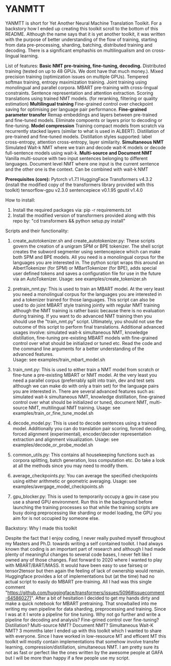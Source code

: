 # YANMTT

YANMTT is short for Yet Another Neural Machine Translation Toolkit. For a backstory how I ended up creating this toolkit scroll to the bottom of this README. Although the name says that it is yet another toolkit, it was written with the purpose of better understanding of the flow of training, starting from data pre-processing, sharding, batching, distributed training and decoding. There is a significant emphashis on multilingualism and on cross-lingual learning.

List of features:
**Basic NMT pre-training, fine-tuning, decoding.**
    Distributed training (tested on up to 48 GPUs. We dont have that much money.).
    Mixed precision training (optimization issues on multiple GPUs).
    Tempered softmax training, entropy maximization training.
    Joint training using monolingual and parallel corpora.
    MBART pre-training with cross-lingual constraints.
    Sentence representation and attention extraction.
    Scoring translations using trained NMT models. (for reranking, filtering or quality estimation)
**Multilingual training**
    Fine-grained control over checkpoint saving for optimising per language pair performance.
**Fine-grained parameter transfer**
    Remap embeddings and layers between pre-trained and fine-tuned models.
    Eliminate compoents or layers prior to decoding or fine-tuning.
**Model compression**
    Training compact models from scratch via recurrently stacked layers (similar to what is used in ALBERT).
    Distillation of pre-trained and fine-tuned models. Distillation styles supported: label cross-entropy, attention cross-entropy, layer similarity.
**Simultaneous NMT**
    Simulated Wait-k NMT where we train and decode wait-K models or decode full-sentence models using wait-k.
**Multi-source and Document NMT**
    Vanilla multi-source with two input sentences belonging to different languages.
    Document level NMT where one input is the current sentence and the other one is the context.
    Can be combined with wait-k NMT
    
**Prerequisites (core):**
    Pytorch v1.7.1
    HuggingFace Transformers v4.3.2 (install the modified copy of the transformers library provided with this toolkit)
    tensorflow-gpu v2.3.0
    sentencepiece v0.1.95
    gputil v1.4.0

How to install:
1. Install the required packages via: pip -r requirements.txt
2. Install the modified version of transformers provided along with this repo by: "cd transformers && python setup.py install"

Scripts and their functionality:
1. create_autotokenizer.sh and create_autotokenizer.py: These scripts govern the creation of a unigram SPM or BPE tokenizer. The shell script creates the subword segmenter using sentencepiece which can make both SPM and BPE models. All you need is a monolingual corpus for the languages you are interested in. The python script wraps this around an AlbertTokenizer (for SPM) or MBartTokenizer (for BPE), adds special user defined tokens and saves a configuration file for use in the future via an AutoTokenizer.
Usage: see examples/create_tokenizer.sh

2. pretrain_nmt.py: This is used to train an MBART model. At the very least you need a monolingual corpus for the languages you are interested in and a tokenizer trained for those languages. This script can also be used to do joint MBART style training jointly with regular NMT training although the NMT training is rather basic because there is no evaluation during training. If you want to do advanced NMT training then you should use the "train_nmt.py" script. Ultimately, you should not use the outcome of this script to perform final translations. Additional advanced usages involve: simulated wait-k simultaneous NMT, knowledge distillation, fine-tuning pre-existing MBART models with fine-grained control over what should be initialized or tuned etc. Read the code and the command line arguments for a better understanding of the advanced features.  
Usage: see examples/train_mbart_model.sh

3. train_nmt.py: This is used to either train a NMT model from scratch or fine-tune a pre-existing MBART or NMT model. At the very least you need a parallel corpus (preferrably split into train, dev and test sets although we can make do with only a train set) for the language pairs you are interested in. There are several advanced features such as: simulated wait-k simultaneous NMT, knowledge distillation, 
fine-grained control over what should be initialized or tuned, document NMT, multi-source NMT, multilingual NMT training.
Usage: see examples/train_or_fine_tune_model.sh

4. decode_model.py: This is used to decode sentences using a trained model. Additionally you can do translation pair scoring, forced decoding, forced alignment (experimental), encoder/decoder representation extraction and alignment visualization.
Usage: see examples/decode_or_probe_model.sh

5. common_utils.py: This contains all housekeeping functions such as corpora splitting, batch generation, loss computation etc. Do take a look at all the methods since you may need to modify them.

6. average_checkpoints.py: You can average the specified checkpoints using either arithmetic or geometric averaging.
Usage: see examples/avergage_model_checkpoints.sh

7. gpu_blocker.py: This is used to temporarily occupy a gpu in case you use a shared GPU environment. Run this in the background before launching the training processes so that while the training scripts are busy doing preprocessing like sharding or model loading, the GPU you aim for is not occupied by someone else.
 

Backstory: Why I made this toolkit

Despite the fact that I enjoy coding, I never really pushed myself throughout my Masters and Ph.D. towards writing a self contained toolkit. I had always known that coding is an important part of research and although I had made plenty of meaningful changes to several code bases, I never felt like I owned any of those changes. Fast forward to 2020 where I wanted to play with MBART/BART/MASS. It would have been easy to use fairseq or tensor2tensor but then again the feeling of lack of ownership would remain. Huggingface provides a lot of implementations but (at the time) had no actual script to easily do MBART pre-training. All I had was this single comment "https://github.com/huggingface/transformers/issues/5096#issuecomment-645860271". After a bit of hesitation I decided to get my hands dirty and make a quick notebook for MBART pretraining. That snowballed into me writing my own pipeline for data sharding, preprocessing and training. Since I was at it I wrote a pipeline for tine tuning. Why not go further and write a pipeline for decoding and analysis? Fine-grined control over fine-tuning? Distillation? Multi-source NMT? Document NMT? Simultaneous Wait-K NMT? 3 momnths later I ended up with this toolkit which I wanted to share with everyone. Since I have worked in low-resource MT and efficent MT this toolkit will mostly contain implementations that somehow involve transfer learning, compression/distillation, simultaneous NMT. I am pretty sure its not as fast or perfect like the ones written by the awesome people at GAFA but I will be more than happy if a few people use my script.
